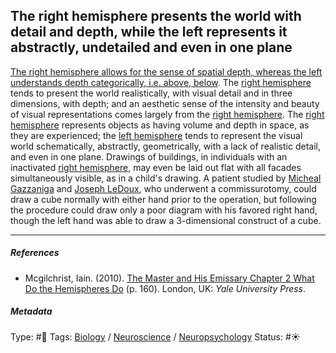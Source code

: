## The right hemisphere presents the world with detail and depth, while the left represents it abstractly, undetailed and even in one plane

[The right hemisphere allows for the sense of spatial depth, whereas the left understands depth categorically, i.e. above, below](The%20right%20hemisphere%20allows%20for%20the%20sense%20of%20spatial%20depth,%20whereas%20the%20left%20understands%20depth%20categorically,%20i.e.%20above,%20below.md). The [right hemisphere](Right%20hemisphere.md) tends to present the world realistically, with visual detail and in three dimensions, with depth; and an aesthetic sense of the intensity and beauty of visual representations comes largely from the [right hemisphere](Right%20hemisphere.md). The [right hemisphere](Right%20hemisphere.md) represents objects as having volume and depth in space, as they are experienced; the [left hemisphere](Left%20hemisphere.md) tends to represent the visual world schematically, abstractly, geometrically, with a lack of realistic detail, and even in one plane. Drawings of buildings, in individuals with an inactivated [right hemisphere](Right%20hemisphere.md), may even be laid out flat with all facades simultaneously visible, as in a child's drawing. A patient studied by [Micheal Gazzaniga]() and [Joseph LeDoux](), who underwent a commissurotomy, could draw a cube normally with either hand prior to the operation, but following the procedure could draw only a poor diagram with his favored right hand, though the left hand was able to draw a 3-dimensional construct of a cube.

---

##### References

* Mcgilchrist, Iain. (2010). [The Master and His Emissary Chapter 2 What Do the Hemispheres Do](The%20Master%20and%20His%20Emissary%20Chapter%202%20What%20Do%20the%20Hemispheres%20Do.md) (p. 160). London, UK: *Yale University Press*.

##### Metadata

Type: #🔴
Tags: [Biology]() / [Neuroscience](Neuroscience.md) / [Neuropsychology](Neuropsychology.md)
Status: #☀️ 
